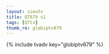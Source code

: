 ```yaml
--- 
layout: sieutv
title: QT679 s1
tags: [QTtv]
thumb_re: globiptv679
---
```

{% include tvadv key="globiptv679" %} 

